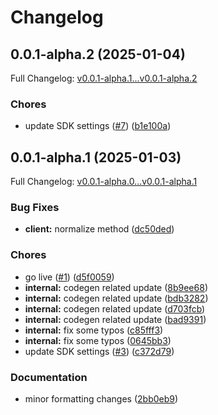 # Changelog

## 0.0.1-alpha.2 (2025-01-04)

Full Changelog: [v0.0.1-alpha.1...v0.0.1-alpha.2](https://github.com/vlm-run/vlmrun-node-sdk/compare/v0.0.1-alpha.1...v0.0.1-alpha.2)

### Chores

* update SDK settings ([#7](https://github.com/vlm-run/vlmrun-node-sdk/issues/7)) ([b1e100a](https://github.com/vlm-run/vlmrun-node-sdk/commit/b1e100a83ed4a281b9c3dcd30d0786eea10f88c4))

## 0.0.1-alpha.1 (2025-01-03)

Full Changelog: [v0.0.1-alpha.0...v0.0.1-alpha.1](https://github.com/vlm-run/vlmrun-node-sdk/compare/v0.0.1-alpha.0...v0.0.1-alpha.1)

### Bug Fixes

* **client:** normalize method ([dc50ded](https://github.com/vlm-run/vlmrun-node-sdk/commit/dc50ded48581ee1e305910ee07b42553413d2496))


### Chores

* go live ([#1](https://github.com/vlm-run/vlmrun-node-sdk/issues/1)) ([d5f0059](https://github.com/vlm-run/vlmrun-node-sdk/commit/d5f00599abd7f8d9b24ddfa051d41444c1c14b2d))
* **internal:** codegen related update ([8b9ee68](https://github.com/vlm-run/vlmrun-node-sdk/commit/8b9ee68f662919cfc9e91e74218772867216e5dd))
* **internal:** codegen related update ([bdb3282](https://github.com/vlm-run/vlmrun-node-sdk/commit/bdb32827625b6e05961021d2df148454b5111613))
* **internal:** codegen related update ([d703fcb](https://github.com/vlm-run/vlmrun-node-sdk/commit/d703fcbb0d5e4f46c74cbe9b06acce90e8f29b83))
* **internal:** codegen related update ([bad9391](https://github.com/vlm-run/vlmrun-node-sdk/commit/bad93911df586d77a07c39975ea4cc8c234e5888))
* **internal:** fix some typos ([c85fff3](https://github.com/vlm-run/vlmrun-node-sdk/commit/c85fff3f218e51eeaf3b9b619806a11372f1495b))
* **internal:** fix some typos ([0645bb3](https://github.com/vlm-run/vlmrun-node-sdk/commit/0645bb3aa580503a158af8efd99f8113ab15b242))
* update SDK settings ([#3](https://github.com/vlm-run/vlmrun-node-sdk/issues/3)) ([c372d79](https://github.com/vlm-run/vlmrun-node-sdk/commit/c372d79e19803ef3f414aaf384251e23fda841f9))


### Documentation

* minor formatting changes ([2bb0eb9](https://github.com/vlm-run/vlmrun-node-sdk/commit/2bb0eb940e4a87be9284d086445470c9497ad254))
